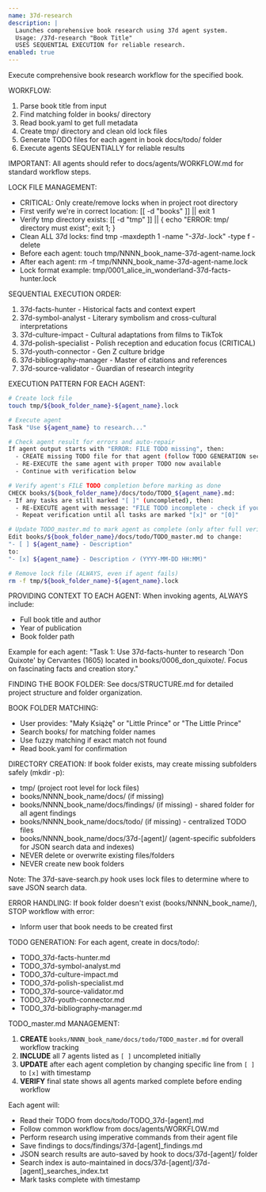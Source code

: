 ```yaml
---
name: 37d-research
description: |
  Launches comprehensive book research using 37d agent system.
  Usage: /37d-research "Book Title"
  USES SEQUENTIAL EXECUTION for reliable research.
enabled: true
---
```


Execute comprehensive book research workflow for the specified book.

WORKFLOW:
1. Parse book title from input
2. Find matching folder in books/ directory
3. Read book.yaml to get full metadata
4. Create tmp/ directory and clean old lock files
5. Generate TODO files for each agent in book docs/todo/ folder
6. Execute agents SEQUENTIALLY for reliable results

IMPORTANT: All agents should refer to docs/agents/WORKFLOW.md for standard workflow steps.

LOCK FILE MANAGEMENT:
- CRITICAL: Only create/remove locks when in project root directory
- First verify we're in correct location: [[ -d "books" ]] || exit 1
- Verify tmp directory exists: [[ -d "tmp" ]] || { echo "ERROR: tmp/ directory must exist"; exit 1; }
- Clean ALL 37d locks: find tmp -maxdepth 1 -name "*-37d-*.lock" -type f -delete
- Before each agent: touch tmp/NNNN_book_name-37d-agent-name.lock
- After each agent: rm -f tmp/NNNN_book_name-37d-agent-name.lock
- Lock format example: tmp/0001_alice_in_wonderland-37d-facts-hunter.lock

SEQUENTIAL EXECUTION ORDER:

1. 37d-facts-hunter - Historical facts and context expert
2. 37d-symbol-analyst - Literary symbolism and cross-cultural interpretations
3. 37d-culture-impact - Cultural adaptations from films to TikTok
4. 37d-polish-specialist - Polish reception and education focus (CRITICAL)
5. 37d-youth-connector - Gen Z culture bridge
6. 37d-bibliography-manager - Master of citations and references
7. 37d-source-validator - Guardian of research integrity

EXECUTION PATTERN FOR EACH AGENT:
```bash
# Create lock file
touch tmp/${book_folder_name}-${agent_name}.lock

# Execute agent
Task "Use ${agent_name} to research..."

# Check agent result for errors and auto-repair
If agent output starts with "ERROR: FILE TODO missing", then:
  - CREATE missing TODO file for that agent (follow TODO GENERATION section)
  - RE-EXECUTE the same agent with proper TODO now available
  - Continue with verification below

# Verify agent's FILE TODO completion before marking as done
CHECK books/${book_folder_name}/docs/todo/TODO_${agent_name}.md:
- If any tasks are still marked "[ ]" (uncompleted), then:
  - RE-EXECUTE agent with message: "FILE TODO incomplete - check if you completed all tasks and mark them [x] with timestamps"
  - Repeat verification until all tasks are marked "[x]" or "[0]"

# Update TODO_master.md to mark agent as complete (only after full verification)
Edit books/${book_folder_name}/docs/todo/TODO_master.md to change:
"- [ ] ${agent_name} - Description" 
to:
"- [x] ${agent_name} - Description ✓ (YYYY-MM-DD HH:MM)"

# Remove lock file (ALWAYS, even if agent fails)
rm -f tmp/${book_folder_name}-${agent_name}.lock
```


PROVIDING CONTEXT TO EACH AGENT:
When invoking agents, ALWAYS include:
- Full book title and author
- Year of publication
- Book folder path

Example for each agent:
"Task 1: Use 37d-facts-hunter to research 'Don Quixote' by Cervantes (1605) 
located in books/0006_don_quixote/. Focus on fascinating facts and creation story."

FINDING THE BOOK FOLDER:
See docs/STRUCTURE.md for detailed project structure and folder organization.

BOOK FOLDER MATCHING:
- User provides: "Mały Książę" or "Little Prince" or "The Little Prince"
- Search books/ for matching folder names
- Use fuzzy matching if exact match not found
- Read book.yaml for confirmation

DIRECTORY CREATION:
If book folder exists, may create missing subfolders safely (mkdir -p):
- tmp/ (project root level for lock files)
- books/NNNN_book_name/docs/ (if missing)
- books/NNNN_book_name/docs/findings/ (if missing) - shared folder for all agent findings
- books/NNNN_book_name/docs/todo/ (if missing) - centralized TODO files
- books/NNNN_book_name/docs/37d-[agent]/ (agent-specific subfolders for JSON search data and indexes)
- NEVER delete or overwrite existing files/folders
- NEVER create new book folders

Note: The 37d-save-search.py hook uses lock files to determine where to save JSON search data.

ERROR HANDLING:
If book folder doesn't exist (books/NNNN_book_name/), STOP workflow with error:
- Inform user that book needs to be created first

TODO GENERATION:
For each agent, create in docs/todo/:
- TODO_37d-facts-hunter.md
- TODO_37d-symbol-analyst.md
- TODO_37d-culture-impact.md
- TODO_37d-polish-specialist.md
- TODO_37d-source-validator.md
- TODO_37d-youth-connector.md
- TODO_37d-bibliography-manager.md

TODO_master.md MANAGEMENT:
1. **CREATE** `books/NNNN_book_name/docs/todo/TODO_master.md` for overall workflow tracking
2. **INCLUDE** all 7 agents listed as `[ ]` uncompleted initially
3. **UPDATE** after each agent completion by changing specific line from `[ ]` to `[x]` with timestamp
4. **VERIFY** final state shows all agents marked complete before ending workflow

Each agent will:
- Read their TODO from docs/todo/TODO_37d-[agent].md
- Follow common workflow from docs/agents/WORKFLOW.md
- Perform research using imperative commands from their agent file
- Save findings to docs/findings/37d-[agent]_findings.md
- JSON search results are auto-saved by hook to docs/37d-[agent]/ folder
- Search index is auto-maintained in docs/37d-[agent]/37d-[agent]_searches_index.txt
- Mark tasks complete with timestamp
